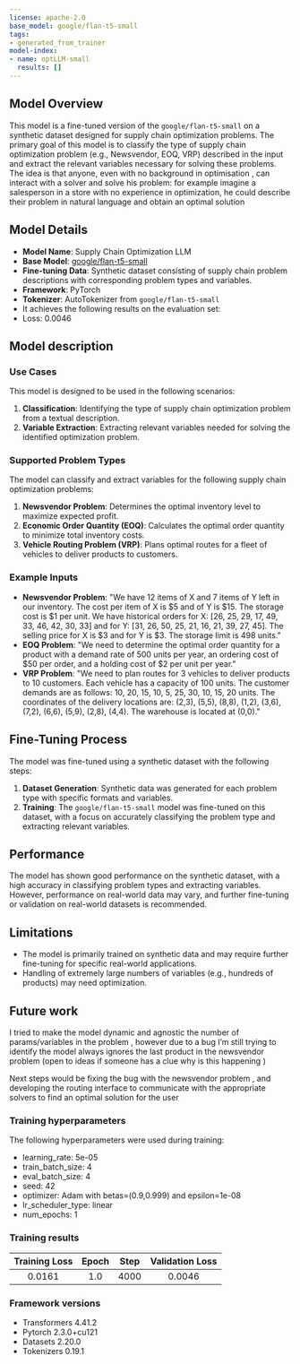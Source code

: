 ```yaml
---
license: apache-2.0
base_model: google/flan-t5-small
tags:
- generated_from_trainer
model-index:
- name: optLLM-small
  results: []
---
```


<!-- This model card has been generated automatically according to the information the Trainer had access to. You
should probably proofread and complete it, then remove this comment. -->

## Model Overview

This model is a fine-tuned version of the `google/flan-t5-small` on a synthetic dataset designed for supply chain optimization problems. 
The primary goal of this model is to classify the type of supply chain optimization problem (e.g., Newsvendor, EOQ, VRP) described in the input and extract the relevant variables necessary for solving these problems.
The idea is that anyone, even with no background in optimisation , can interact with a solver and solve his problem: for example imagine a salesperson in a store with no experience in optimization, he could describe their problem in natural language and obtain an optimal solution

## Model Details

- **Model Name**: Supply Chain Optimization LLM
- **Base Model**: [google/flan-t5-small](https://huggingface.co/google/flan-t5-small)
- **Fine-tuning Data**: Synthetic dataset consisting of supply chain problem descriptions with corresponding problem types and variables.
- **Framework**: PyTorch
- **Tokenizer**: AutoTokenizer from `google/flan-t5-small`
- It achieves the following results on the evaluation set:
- Loss: 0.0046



## Model description

### Use Cases

This model is designed to be used in the following scenarios:
1. **Classification**: Identifying the type of supply chain optimization problem from a textual description.
2. **Variable Extraction**: Extracting relevant variables needed for solving the identified optimization problem.

### Supported Problem Types

The model can classify and extract variables for the following supply chain optimization problems:
1. **Newsvendor Problem**: Determines the optimal inventory level to maximize expected profit.
2. **Economic Order Quantity (EOQ)**: Calculates the optimal order quantity to minimize total inventory costs.
3. **Vehicle Routing Problem (VRP)**: Plans optimal routes for a fleet of vehicles to deliver products to customers.


### Example Inputs

- **Newsvendor Problem**: "We have 12 items of X and 7 items of Y left in our inventory. The cost per item of X is $5 and of Y is $15. The storage cost is $1 per unit. We have historical orders for X: [26, 25, 29, 17, 49, 33, 46, 42, 30, 33] and for Y: [31, 26, 50, 25, 21, 16, 21, 39, 27, 45]. The selling price for X is $3 and for Y is $3. The storage limit is 498 units."
- **EOQ Problem**: "We need to determine the optimal order quantity for a product with a demand rate of 500 units per year, an ordering cost of $50 per order, and a holding cost of $2 per unit per year."
- **VRP Problem**: "We need to plan routes for 3 vehicles to deliver products to 10 customers.
Each vehicle has a capacity of 100 units. The customer demands are as follows: 10, 20, 15, 10, 5, 25, 30, 10, 15, 20 units.
The coordinates of the delivery locations are: (2,3), (5,5), (8,8), (1,2), (3,6), (7,2), (6,6), (5,9), (2,8), (4,4).
The warehouse is located at (0,0)."


## Fine-Tuning Process

The model was fine-tuned using a synthetic dataset with the following steps:
1. **Dataset Generation**: Synthetic data was generated for each problem type with specific formats and variables.
2. **Training**: The `google/flan-t5-small` model was fine-tuned on this dataset, with a focus on accurately classifying the problem type and extracting relevant variables.

## Performance

The model has shown good performance on the synthetic dataset, with a high accuracy in classifying problem types and extracting variables. However, performance on real-world data may vary, and further fine-tuning or validation on real-world datasets is recommended.

## Limitations

- The model is primarily trained on synthetic data and may require further fine-tuning for specific real-world applications.
- Handling of extremely large numbers of variables (e.g., hundreds of products) may need optimization.
## Future work 
I  tried to make the model dynamic and agnostic the number of params/variables in the problem , however due to a bug I’m still trying to identify the model always ignores the last product in the newsvendor problem (open to ideas if someone has a clue why is this happening ) 

Next steps would be fixing the bug with the newsvendor problem , and developing the routing interface to communicate with the appropriate solvers to find an optimal solution for the user 



### Training hyperparameters

The following hyperparameters were used during training:
- learning_rate: 5e-05
- train_batch_size: 4
- eval_batch_size: 4
- seed: 42
- optimizer: Adam with betas=(0.9,0.999) and epsilon=1e-08
- lr_scheduler_type: linear
- num_epochs: 1

### Training results

| Training Loss | Epoch | Step | Validation Loss |
|:-------------:|:-----:|:----:|:---------------:|
| 0.0161        | 1.0   | 4000 | 0.0046          |


### Framework versions

- Transformers 4.41.2
- Pytorch 2.3.0+cu121
- Datasets 2.20.0
- Tokenizers 0.19.1
